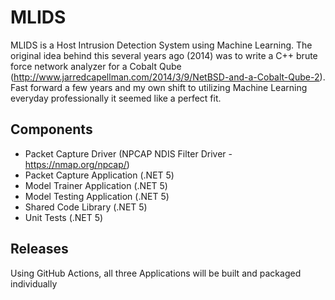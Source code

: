 # MLIDS

MLIDS is a Host Intrusion Detection System using Machine Learning.  The original idea behind this several years ago (2014) was to write a C++ brute force network analyzer for a Cobalt Qube (http://www.jarredcapellman.com/2014/3/9/NetBSD-and-a-Cobalt-Qube-2).  Fast forward a few years and my own shift to utilizing Machine Learning everyday professionally it seemed like a perfect fit.

## Components
* Packet Capture Driver (NPCAP NDIS Filter Driver - https://nmap.org/npcap/)
* Packet Capture Application (.NET 5)
* Model Trainer Application (.NET 5)
* Model Testing Application (.NET 5)
* Shared Code Library (.NET 5)
* Unit Tests (.NET 5)

## Releases
Using GitHub Actions, all three Applications will be built and packaged individually
